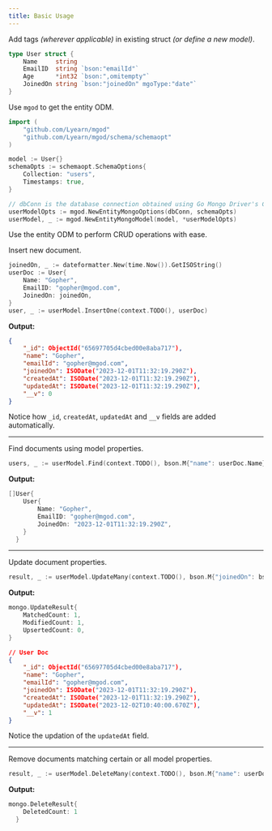 ```yaml
---
title: Basic Usage
---
```


Add tags _(wherever applicable)_ in existing struct _(or define a new model)_.
```go
type User struct {
	Name     string
	EmailID  string `bson:"emailId"`
	Age      *int32 `bson:",omitempty"`
	JoinedOn string `bson:"joinedOn" mgoType:"date"`
}
```

Use `mgod` to get the entity ODM.
```go
import (
	"github.com/Lyearn/mgod"
	"github.com/Lyearn/mgod/schema/schemaopt"
)

model := User{}
schemaOpts := schemaopt.SchemaOptions{
	Collection: "users",
	Timestamps: true,
}

// dbConn is the database connection obtained using Go Mongo Driver's Connect method.
userModelOpts := mgod.NewEntityMongoOptions(dbConn, schemaOpts)
userModel, _ := mgod.NewEntityMongoModel(model, *userModelOpts)
```

Use the entity ODM to perform CRUD operations with ease.

Insert new document.
```go
joinedOn, _ := dateformatter.New(time.Now()).GetISOString()
userDoc := User{
	Name: "Gopher",
	EmailID: "gopher@mgod.com",
	JoinedOn: joinedOn,
}
user, _ := userModel.InsertOne(context.TODO(), userDoc)
```

**Output:**
```json
{
	"_id": ObjectId("65697705d4cbed00e8aba717"),
	"name": "Gopher",
	"emailId": "gopher@mgod.com",
	"joinedOn": ISODate("2023-12-01T11:32:19.290Z"),
	"createdAt": ISODate("2023-12-01T11:32:19.290Z"),
	"updatedAt": ISODate("2023-12-01T11:32:19.290Z"),
	"__v": 0
}
```
Notice how `_id`, `createdAt`, `updatedAt` and `__v` fields are added automatically.

---

Find documents using model properties.
```go
users, _ := userModel.Find(context.TODO(), bson.M{"name": userDoc.Name})
```

**Output:**
```go
[]User{
	User{
		Name: "Gopher",
		EmailID: "gopher@mgod.com",
		JoinedOn: "2023-12-01T11:32:19.290Z",
	}
  }
```
---

Update document properties.
```go
result, _ := userModel.UpdateMany(context.TODO(), bson.M{"joinedOn": bson.M{"$gte": "2023-12-01T00:00:00.000Z"}}, bson.M{"$inc": {"__v": 1}})
```

**Output:**
```go
mongo.UpdateResult{
	MatchedCount: 1,
	ModifiedCount: 1,
	UpsertedCount: 0,
}
```
```json
// User Doc
{
	"_id": ObjectId("65697705d4cbed00e8aba717"),
	"name": "Gopher",
	"emailId": "gopher@mgod.com",
	"joinedOn": ISODate("2023-12-01T11:32:19.290Z"),
	"createdAt": ISODate("2023-12-01T11:32:19.290Z"),
	"updatedAt": ISODate("2023-12-02T10:40:00.670Z"),
	"__v": 1
}
```
Notice the updation of the `updatedAt` field.

---

Remove documents matching certain or all model properties.
```go
result, _ := userModel.DeleteMany(context.TODO(), bson.M{"name": userDoc.Name})
```

**Output:**
```go
mongo.DeleteResult{
	DeletedCount: 1
  }
```